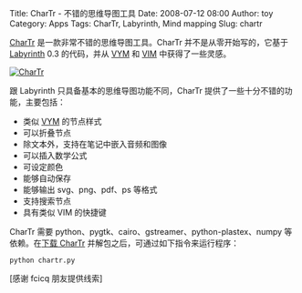 Title: CharTr - 不错的思维导图工具
Date: 2008-07-12 08:00
Author: toy
Category: Apps
Tags: CharTr, Labyrinth, Mind mapping
Slug: chartr

[CharTr](http://code.google.com/p/chartr/)
是一款非常不错的思维导图工具。CharTr 并不是从零开始写的，它基于
[Labyrinth](http://linuxtoy.org/archives/labyrinth.html) 0.3
的代码，并从
[VYM](http://linuxtoy.org/archives/vym_setup_and_usage.html) 和
[VIM](http://linuxtoy.org/search/vim) 中获得了一些灵感。

[![CharTr](http://i.linuxtoy.org/i/2008/07/chartr-thumb.png)](http://i.linuxtoy.org/i/2008/07/chartr.png)

跟 Labyrinth 只具备基本的思维导图功能不同，CharTr
提供了一些十分不错的功能，主要包括：

-   类似 [VYM](http://linuxtoy.org/archives/vym_setup_and_usage.html)
    的节点样式
-   可以折叠节点
-   除文本外，支持在笔记中嵌入音频和图像
-   可以插入数学公式
-   可设定颜色
-   能够自动保存
-   能够输出 svg、png、pdf、ps 等格式
-   支持搜索节点
-   具有类似 VIM 的快捷键

CharTr 需要 python、pygtk、cairo、gstreamer、python-plastex、numpy
等依赖。在[下载 CharTr](http://code.google.com/p/chartr/downloads/list)
并解包之后，可通过如下指令来运行程序：

`python chartr.py`

[感谢 fcicq 朋友提供线索]
